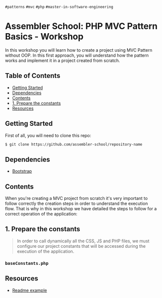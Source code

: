 `#patterns` `#mvc` `#php` `#master-in-software-engineering`

# Assembler School: PHP MVC Pattern Basics - Workshop <!-- omit in toc -->

In this workshop you will learn how to create a project using MVC Pattern without OOP. In this first approach, you will understand how the pattern works and implement it in a project created from scratch.

## Table of Contents <!-- omit in toc -->

- [Getting Started](#getting-started)
- [Dependencies](#dependencies)
- [Contents](#contents)
- [1. Prepare the constants](#1-prepare-the-constants)
- [Resources](#resources)

## Getting Started

First of all, you will need to clone this repo:

```bash
$ git clone https://github.com/assembler-school/repository-name
```

## Dependencies

- [Bootstrap](https://getbootstrap.com/)

## Contents

When you're creating a MVC project from scratch it's very important to follow correctly the creation steps in order to understand the execution flow. That is why in this workshop we have detailed the steps to follow for a correct operation of the application:

## 1. Prepare the constants

> In order to call dynamically all the CSS, JS and PHP files, we must configure our project constants that will be accessed during the execution of the application.

### `baseConstants.php`

## Resources

- [Readme example](https://gist.github.com/Villanuevand/6386899f70346d4580c723232524d35a)
